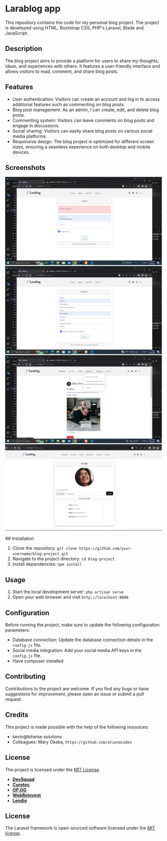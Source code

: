# Larablog app
 
This repository contains the code for my personal blog project. The project is developed using HTML, Bootstrap CSS, PHP's Laravel, Blade and JavaScript.

## Description

The blog project aims to provide a platform for users to share my thoughts, ideas, and experiences with others. It features a user-friendly interface and allows visitors to read, comment, and share blog posts.

## Features

- User authentication: Visitors can create an account and log in to access additional features such as commenting on blog posts.
- Blog post management: As an admin, I can create, edit, and delete blog posts.
- Commenting system: Visitors can leave comments on blog posts and engage in discussions.
- Social sharing: Visitors can easily share blog posts on various social media platforms.
- Responsive design: The blog project is optimized for different screen sizes, ensuring a seamless experience on both desktop and mobile devices.

## Screenshots

<p align="center">
<a href="https://github.com/laravel/framework/actions"><img src="screenshots/Screenshot (3).png" alt=""></a>
<a href="https://packagist.org/packages/laravel/framework"><img src="screenshots/Screenshot (4).png" alt=""></a>
<a href="https://packagist.org/packages/laravel/framework"><img src="screenshots/Screenshot (5).png" alt=""></a>
<a href="https://packagist.org/packages/laravel/framework"><img src="screenshots/Screenshot (7).png" alt=""></a>
</p>
## Installation

1. Clone the repository: `git clone https://github.com/your-username/blog-project.git`
2. Navigate to the project directory: `cd blog-project`
3. Install dependencies: `npm install`

## Usage

1. Start the local development server: `php artisan serve`
2. Open your web browser and visit `http://localhost:8000`

## Configuration

Before running the project, make sure to update the following configuration parameters:

- Database connection: Update the database connection details in the `config.js` file.
- Social media integration: Add your social media API keys in the `config.js` file.
- Have composer installed

## Contributing

Contributions to the project are welcome. If you find any bugs or have suggestions for improvement, please open an issue or submit a pull request.

## Credits

This project is made possible with the help of the following resources:

- kevin@bitwise solutions
- Colleagues: Mary Okaka,  `https://github.com/atienocodes`

## License

The project is licensed under the [MIT License](LICENSE).

- **[DevSquad](https://devsquad.com)**
- **[Curotec](https://www.curotec.com/services/technologies/laravel/)**
- **[OP.GG](https://op.gg)**
- **[WebReinvent](https://webreinvent.com/?utm_source=laravel&utm_medium=github&utm_campaign=patreon-sponsors)**
- **[Lendio](https://lendio.com)**


## License

The Laravel framework is open-sourced software licensed under the [MIT license](https://opensource.org/licenses/MIT).
